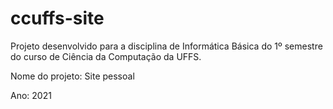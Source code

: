 # ccuffs-site

Projeto desenvolvido para a disciplina de Informática Básica do 1º semestre do curso de Ciência da Computação da UFFS. 

Nome do projeto: Site pessoal

Ano: 2021
